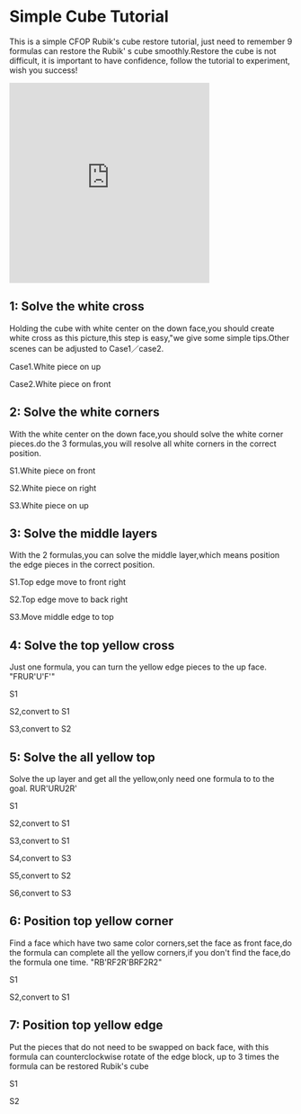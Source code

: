# Simple Cube Tutorial
This is a simple CFOP Rubik's cube restore tutorial, just need to remember 9 formulas can restore the Rubik' s cube smoothly.Restore the cube is not difficult, it is important to have confidence, follow the tutorial to experiment, wish you success!


<iframe src="https://fy-create.github.io/Cube/tools/browser/cube.html?para={corner:12345678,center:123456,edge:1234567890AB,eye:false,colorConf:{u:WHITE,d:YELLOW,f:GREEN,b:BLUE,l:ORANGE,r:RED},preFormula:U%27L2UB2U%27L2DL%27D%27R%27UFB%27R%27F2D2RDR%27,formula:y%27z(U%27RFR%27D)(U%27L%27U2L2U%27L%27)(UR%27URR%27URUR%27U%27R)(FRU%27R%27U%27RUR%27F%27)(RU%27RURURU%27R%27U%27R2U)y%27z(U%27RFR%27D)(U%27L%27U2L2U%27L%27)(UR%27URR%27URUR%27U%27R)(FRU%27R%27U%27RUR%27F%27)(RU%27RURURU%27R%27U%27R2U)}" width="356px" height="356px" frameborder="0" scrolling="no"> </iframe>



## 1: Solve the white cross
Holding the cube with white center on the down face,you should create white cross as this picture,this step is easy,"we give some simple tips.Other scenes can be adjusted to Case1／case2.

Case1.White piece on up

Case2.White piece on front

## 2: Solve the white corners
With the white center on the down face,you should solve the white corner pieces.do the 3 formulas,you will resolve all white corners in the correct position.

S1.White piece on front

S2.White piece on right

S3.White piece on up

## 3: Solve the middle layers
With the 2 formulas,you can solve the middle layer,which means position the edge pieces in the correct position.

S1.Top edge move to front right

S2.Top edge move to back right

S3.Move middle edge to top

## 4: Solve the top yellow cross
Just one formula, you can turn the yellow edge pieces to the up face.   "FRUR'U'F'"

S1

S2,convert to S1

S3,convert to S2

## 5: Solve the all yellow top
Solve the up layer and get all the yellow,only need one formula to to the goal.  RUR'URU2R'

S1

S2,convert to S1

S3,convert to S1

S4,convert to S3

S5,convert to S2

S6,convert to S3


## 6: Position top yellow corner
Find a face which have two same color corners,set the face as front face,do the formula can complete all the yellow corners,if you don't find the face,do the formula one time.      "RB'RF2R'BRF2R2"

S1

S2,convert to S1

## 7: Position top yellow edge
Put the pieces that do not need to be swapped on back face, with this formula can counterclockwise rotate of the edge block, up to 3 times the formula can be restored Rubik's cube

S1

S2
